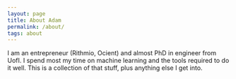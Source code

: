 ```yaml
---
layout: page
title: About Adam
permalink: /about/
tags: about
---
```


I am an entrepreneur (Rithmio, Ocient) and almost PhD in engineer from UofI. I
spend most my time on machine learning and the tools required to do it well.
This is a collection of that stuff, plus anything else I get into.
